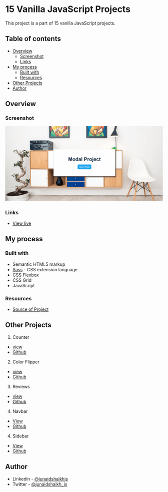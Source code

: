 # 15 Vanilla JavaScript Projects

This project is a part of 15 vanilla JavaScript projects.

## Table of contents

- [Overview](#overview)
  - [Screenshot](#screenshot)
  - [Links](#links)
- [My process](#my-process)
  - [Built with](#built-with)
  - [Resources](#resources)
- [Other Projects](#other-projects)
- [Author](#author)

## Overview

### Screenshot

![preview of project](./preview.gif)

### Links

- [View live](https://junaidshaikh-js.github.io/modal/)

## My process

### Built with

- Semantic HTML5 markup
- [Sass](https://sass-lang.com/) - CSS extension language
- CSS Flexbox
- CSS Grid
- JavaScript

### Resources

- [Source of Project](https://www.youtube.com/watch?v=3PHXvlpOkf4&list=WL&index=10)

## Other Projects

1. Counter

- [view](https://junaidshaikh-js.github.io/counter/)
- [Github](https://github.com/junaidshaikh-js/counter)

2. Color Flipper

- [view](https://junaidshaikh-js.github.io/color-flipper/)
- [Github](https://github.com/junaidshaikh-js/color-flipper)

3. Reviews

- [view](https://junaidshaikh-js.github.io/reviews/)
- [Github](https://github.com/junaidshaikh-js/reviews)

4. Navbar

- [View](https://junaidshaikh-js.github.io/navbar/)
- [Github](https://github.com/junaidshaikh-js/navbar)

4. Sidebar

- [View](https://junaidshaikh-js.github.io/sidebar/)
- [Github](https://github.com/junaidshaikh-js/sidebar)

## Author

- Linkedin - [@junaidshaikhjs](https://www.linkedin.com/in/junaidshaikhjs/)
- Twitter - [@junaidshaikh_js](https://twitter.com/junaidshaikh_js)
